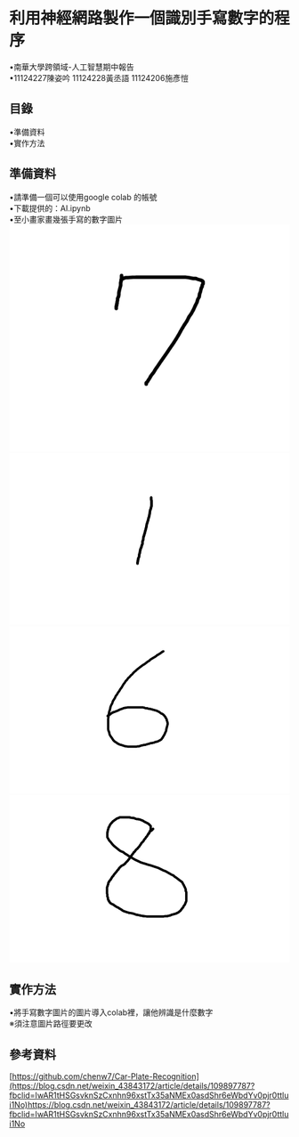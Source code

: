 # 利用神經網路製作一個識別手寫數字的程序
•南華大學跨領域-人工智慧期中報告   
•11124227陳姿吟 11124228黃丞語 11124206施彥愷   
## 目錄   
•準備資料   
•實作方法   
## 準備資料    
•請準備一個可以使用google colab 的帳號   
•下載提供的：AI.ipynb  
•至小畫家畫幾張手寫的數字圖片  
![image](https://github.com/30zzz/AIIII/blob/main/2023AI.png)
![image](https://github.com/30zzz/AIIII/blob/main/2023AI1.png)
![image](https://github.com/30zzz/AIIII/blob/main/2023AI6.png)
![image](https://github.com/30zzz/AIIII/blob/main/2023AI8.png)

## 實作方法   
•將手寫數字圖片的圖片導入colab裡，讓他辨識是什麼數字    
※須注意圖片路徑要更改  
## 參考資料
[https://github.com/chenw7/Car-Plate-Recognition](https://blog.csdn.net/weixin_43843172/article/details/109897787?fbclid=IwAR1tHSGsvknSzCxnhn96xstTx35aNMEx0asdShr6eWbdYv0pjr0ttlui1No)https://blog.csdn.net/weixin_43843172/article/details/109897787?fbclid=IwAR1tHSGsvknSzCxnhn96xstTx35aNMEx0asdShr6eWbdYv0pjr0ttlui1No
